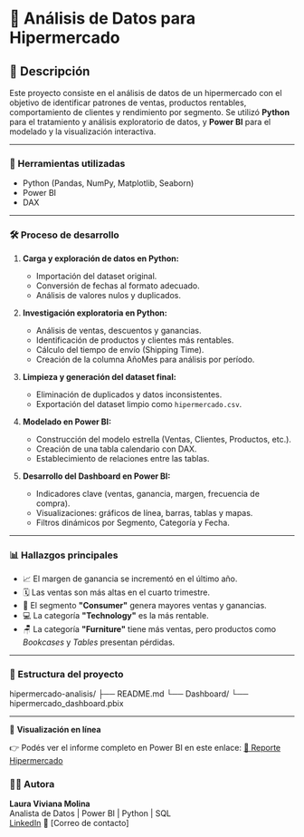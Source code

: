 # 🛒 Análisis de Datos para Hipermercado

## 📌 Descripción  
Este proyecto consiste en el análisis de datos de un hipermercado con el objetivo de identificar patrones de ventas, productos rentables, comportamiento de clientes y rendimiento por segmento. Se utilizó **Python** para el tratamiento y análisis exploratorio de datos, y **Power BI** para el modelado y la visualización interactiva.

---

### 🧰 Herramientas utilizadas
- Python (Pandas, NumPy, Matplotlib, Seaborn)
- Power BI
- DAX

---

### 🛠️ Proceso de desarrollo

1. **Carga y exploración de datos en Python:**
   - Importación del dataset original.
   - Conversión de fechas al formato adecuado.
   - Análisis de valores nulos y duplicados.

2. **Investigación exploratoria en Python:**
   - Análisis de ventas, descuentos y ganancias.
   - Identificación de productos y clientes más rentables.
   - Cálculo del tiempo de envío (Shipping Time).
   - Creación de la columna AñoMes para análisis por período.

3. **Limpieza y generación del dataset final:**
   - Eliminación de duplicados y datos inconsistentes.
   - Exportación del dataset limpio como `hipermercado.csv`.

4. **Modelado en Power BI:**
   - Construcción del modelo estrella (Ventas, Clientes, Productos, etc.).
   - Creación de una tabla calendario con DAX.
   - Establecimiento de relaciones entre las tablas.

5. **Desarrollo del Dashboard en Power BI:**
   - Indicadores clave (ventas, ganancia, margen, frecuencia de compra).
   - Visualizaciones: gráficos de línea, barras, tablas y mapas.
   - Filtros dinámicos por Segmento, Categoría y Fecha.

---

### 📊 Hallazgos principales

- 📈 El margen de ganancia se incrementó en el último año.  
- 🗓️ Las ventas son más altas en el cuarto trimestre.  
- 👥 El segmento **"Consumer"** genera mayores ventas y ganancias.  
- 💻 La categoría **"Technology"** es la más rentable.  
- 🪑 La categoría **"Furniture"** tiene más ventas, pero productos como *Bookcases* y *Tables* presentan pérdidas.

---

### 📂 Estructura del proyecto
hipermercado-analisis/ ├── README.md └── Dashboard/ └── hipermercado_dashboard.pbix 

---
📌 **Visualización en línea**

👉 Podés ver el informe completo en Power BI en este enlace:
 [🔗 Reporte Hipermercado](https://app.powerbi.com/view?r=eyJrIjoiNmNlN2UzNGMtNzU3Yi00M2NlLTgxMWQtZDFjNWRlYWI5M2NhIiwidCI6ImQxNDIxOTAxLWMxNzMtNGFiNS1hNGQ3LTlkYjE2NDNlNjFkMyIsImMiOjR9)

### 👩‍💻 Autora

**Laura Viviana Molina**  
Analista de Datos | Power BI | Python | SQL  
[LinkedIn](https://www.linkedin.com/in/laura-molina-5aa395249)
📧 [Correo de contacto]

